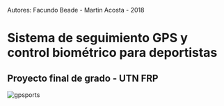 Autores: Facundo Beade - Martin Acosta - 2018
# Sistema de seguimiento GPS y control biométrico para deportistas
## Proyecto final de grado - UTN FRP
![gpsports](https://i.ibb.co/wNDvwH3/gpsports.gif)
